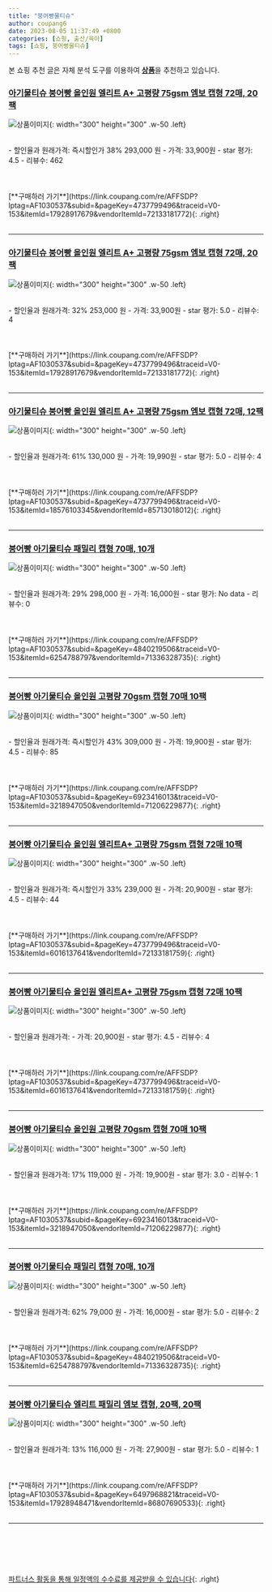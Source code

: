 ```yaml
---
title: "붕어빵물티슈"
author: coupang6
date: 2023-08-05 11:37:49 +0800
categories: [쇼핑, 출산/육아]
tags: [쇼핑, 붕어빵물티슈]
---
```


본 쇼핑 추천 글은 자체 분석 도구를 이용하여 [**상품**](https://link.coupang.com/a/bao1ui)을 추천하고 있습니다.

### [아기물티슈 붕어빵 올인원 엘리트 A+ 고평량 75gsm 엠보 캡형 72매, 20팩](https://link.coupang.com/re/AFFSDP?lptag=AF1030537&subid=&pageKey=4737799496&traceid=V0-153&itemId=17928917679&vendorItemId=72133181772)

![상품이미지](https://thumbnail6.coupangcdn.com/thumbnails/remote/230x230ex/image/vendor_inventory/6576/1e40550a6f300554da27291207cd87d4fca19f9b3f31dad04536bebaee2a.jpg){: width="300" height="300" .w-50 .left}


<br>
- 할인율과 원래가격: 즉시할인가 38%  293,000   원
- 가격: 33,900원
- star 평가: 4.5
- 리뷰수: 462
<br>
<br>
<br>
<br>
[**구매하러 가기**](https://link.coupang.com/re/AFFSDP?lptag=AF1030537&subid=&pageKey=4737799496&traceid=V0-153&itemId=17928917679&vendorItemId=72133181772){: .right}
<br>
<br>

---

### [아기물티슈 붕어빵 올인원 엘리트 A+ 고평량 75gsm 엠보 캡형 72매, 20팩](https://link.coupang.com/re/AFFSDP?lptag=AF1030537&subid=&pageKey=4737799496&traceid=V0-153&itemId=17928917679&vendorItemId=72133181772)

![상품이미지](https://thumbnail6.coupangcdn.com/thumbnails/remote/230x230ex/image/vendor_inventory/6576/1e40550a6f300554da27291207cd87d4fca19f9b3f31dad04536bebaee2a.jpg){: width="300" height="300" .w-50 .left}


<br>
- 할인율과 원래가격: 32%  253,000   원
- 가격: 33,900원
- star 평가: 5.0
- 리뷰수: 4
<br>
<br>
<br>
<br>
[**구매하러 가기**](https://link.coupang.com/re/AFFSDP?lptag=AF1030537&subid=&pageKey=4737799496&traceid=V0-153&itemId=17928917679&vendorItemId=72133181772){: .right}
<br>
<br>

---

### [아기물티슈 붕어빵 올인원 엘리트 A+ 고평량 75gsm 엠보 캡형 72매, 12팩](https://link.coupang.com/re/AFFSDP?lptag=AF1030537&subid=&pageKey=4737799496&traceid=V0-153&itemId=18576103345&vendorItemId=85713018012)

![상품이미지](https://thumbnail6.coupangcdn.com/thumbnails/remote/230x230ex/image/vendor_inventory/89c7/90166d9f0dfab813649509523f9dcc2fd70b602dc8b2e8de5ca148d423c2.jpg){: width="300" height="300" .w-50 .left}


<br>
- 할인율과 원래가격: 61%  130,000   원
- 가격: 19,990원
- star 평가: 5.0
- 리뷰수: 4
<br>
<br>
<br>
<br>
[**구매하러 가기**](https://link.coupang.com/re/AFFSDP?lptag=AF1030537&subid=&pageKey=4737799496&traceid=V0-153&itemId=18576103345&vendorItemId=85713018012){: .right}
<br>
<br>

---

### [붕어빵 아기물티슈 패밀리 캡형 70매, 10개](https://link.coupang.com/re/AFFSDP?lptag=AF1030537&subid=&pageKey=4840219506&traceid=V0-153&itemId=6254788797&vendorItemId=71336328735)

![상품이미지](https://thumbnail9.coupangcdn.com/thumbnails/remote/230x230ex/image/vendor_inventory/c558/c578a71df725084ed6cdf4ae76bb2bc385e97dc1610b0597ab8dfc82a201.jpg){: width="300" height="300" .w-50 .left}


<br>
- 할인율과 원래가격: 29%  298,000   원
- 가격: 16,000원
- star 평가: No data
- 리뷰수: 0
<br>
<br>
<br>
<br>
[**구매하러 가기**](https://link.coupang.com/re/AFFSDP?lptag=AF1030537&subid=&pageKey=4840219506&traceid=V0-153&itemId=6254788797&vendorItemId=71336328735){: .right}
<br>
<br>

---

### [붕어빵 아기물티슈 올인원 고평량 70gsm 캡형 70매 10팩](https://link.coupang.com/re/AFFSDP?lptag=AF1030537&subid=&pageKey=6923416013&traceid=V0-153&itemId=3218947050&vendorItemId=71206229877)

![상품이미지](https://thumbnail8.coupangcdn.com/thumbnails/remote/230x230ex/image/vendor_inventory/fe23/0bf6ca4bdf3427e955d422db1006dbd3f71b6d628f50127a73168f180714.jpg){: width="300" height="300" .w-50 .left}


<br>
- 할인율과 원래가격: 즉시할인가 43%  309,000   원
- 가격: 19,900원
- star 평가: 4.5
- 리뷰수: 85
<br>
<br>
<br>
<br>
[**구매하러 가기**](https://link.coupang.com/re/AFFSDP?lptag=AF1030537&subid=&pageKey=6923416013&traceid=V0-153&itemId=3218947050&vendorItemId=71206229877){: .right}
<br>
<br>

---

### [붕어빵 아기물티슈 올인원 엘리트A+ 고평량 75gsm 캡형 72매 10팩](https://link.coupang.com/re/AFFSDP?lptag=AF1030537&subid=&pageKey=4737799496&traceid=V0-153&itemId=6016137641&vendorItemId=72133181759)

![상품이미지](https://thumbnail6.coupangcdn.com/thumbnails/remote/230x230ex/image/vendor_inventory/61b8/3031871e4a1c7a144b0bf054e47c3c486495cddb824b276d0fb98cd1190d.jpg){: width="300" height="300" .w-50 .left}


<br>
- 할인율과 원래가격: 즉시할인가 33%  239,000   원
- 가격: 20,900원
- star 평가: 4.5
- 리뷰수: 44
<br>
<br>
<br>
<br>
[**구매하러 가기**](https://link.coupang.com/re/AFFSDP?lptag=AF1030537&subid=&pageKey=4737799496&traceid=V0-153&itemId=6016137641&vendorItemId=72133181759){: .right}
<br>
<br>

---

### [붕어빵 아기물티슈 올인원 엘리트A+ 고평량 75gsm 캡형 72매 10팩](https://link.coupang.com/re/AFFSDP?lptag=AF1030537&subid=&pageKey=4737799496&traceid=V0-153&itemId=6016137641&vendorItemId=72133181759)

![상품이미지](https://thumbnail6.coupangcdn.com/thumbnails/remote/230x230ex/image/vendor_inventory/61b8/3031871e4a1c7a144b0bf054e47c3c486495cddb824b276d0fb98cd1190d.jpg){: width="300" height="300" .w-50 .left}


<br>
- 할인율과 원래가격: 
- 가격: 20,900원
- star 평가: 4.5
- 리뷰수: 4
<br>
<br>
<br>
<br>
[**구매하러 가기**](https://link.coupang.com/re/AFFSDP?lptag=AF1030537&subid=&pageKey=4737799496&traceid=V0-153&itemId=6016137641&vendorItemId=72133181759){: .right}
<br>
<br>

---

### [붕어빵 아기물티슈 올인원 고평량 70gsm 캡형 70매 10팩](https://link.coupang.com/re/AFFSDP?lptag=AF1030537&subid=&pageKey=6923416013&traceid=V0-153&itemId=3218947050&vendorItemId=71206229877)

![상품이미지](https://thumbnail8.coupangcdn.com/thumbnails/remote/230x230ex/image/vendor_inventory/fe23/0bf6ca4bdf3427e955d422db1006dbd3f71b6d628f50127a73168f180714.jpg){: width="300" height="300" .w-50 .left}


<br>
- 할인율과 원래가격: 17%  119,000   원
- 가격: 19,900원
- star 평가: 3.0
- 리뷰수: 1
<br>
<br>
<br>
<br>
[**구매하러 가기**](https://link.coupang.com/re/AFFSDP?lptag=AF1030537&subid=&pageKey=6923416013&traceid=V0-153&itemId=3218947050&vendorItemId=71206229877){: .right}
<br>
<br>

---

### [붕어빵 아기물티슈 패밀리 캡형 70매, 10개](https://link.coupang.com/re/AFFSDP?lptag=AF1030537&subid=&pageKey=4840219506&traceid=V0-153&itemId=6254788797&vendorItemId=71336328735)

![상품이미지](https://thumbnail9.coupangcdn.com/thumbnails/remote/230x230ex/image/vendor_inventory/c558/c578a71df725084ed6cdf4ae76bb2bc385e97dc1610b0597ab8dfc82a201.jpg){: width="300" height="300" .w-50 .left}


<br>
- 할인율과 원래가격: 62%  79,000   원
- 가격: 16,000원
- star 평가: 5.0
- 리뷰수: 2
<br>
<br>
<br>
<br>
[**구매하러 가기**](https://link.coupang.com/re/AFFSDP?lptag=AF1030537&subid=&pageKey=4840219506&traceid=V0-153&itemId=6254788797&vendorItemId=71336328735){: .right}
<br>
<br>

---

### [붕어빵 아기물티슈 엘리트 패밀리 엠보 캡형, 20팩, 20팩](https://link.coupang.com/re/AFFSDP?lptag=AF1030537&subid=&pageKey=6497968821&traceid=V0-153&itemId=17928948471&vendorItemId=86807690533)

![상품이미지](https://thumbnail8.coupangcdn.com/thumbnails/remote/230x230ex/image/vendor_inventory/7adb/1889afdfafb48a9cf056b117f97abe6b782645688a1e0df905c50862bb9c.jpg){: width="300" height="300" .w-50 .left}


<br>
- 할인율과 원래가격: 13%  116,000   원
- 가격: 27,900원
- star 평가: 5.0
- 리뷰수: 1
<br>
<br>
<br>
<br>
[**구매하러 가기**](https://link.coupang.com/re/AFFSDP?lptag=AF1030537&subid=&pageKey=6497968821&traceid=V0-153&itemId=17928948471&vendorItemId=86807690533){: .right}
<br>
<br>

---
<br><br><br><br><br> [파트너스 활동을 통해 일정액의 수수료를 제공받을 수 있습니다](https://link.coupang.com/a/bao1ui){: .right}